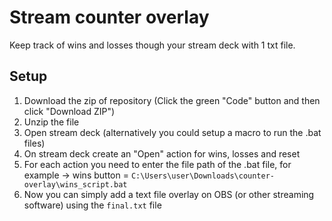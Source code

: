 # Stream counter overlay
Keep track of wins and losses though your stream deck with 1 txt file.

## Setup

1. Download the zip of repository (Click the green "Code" button and then click "Download ZIP")
2. Unzip the file
3. Open stream deck (alternatively you could setup a macro to run the .bat files)
4. On stream deck create an "Open" action for wins, losses and reset
5. For each action you need to enter the file path of the .bat file, for example -> wins button = `C:\Users\user\Downloads\counter-overlay\wins_script.bat`
7. Now you can simply add a text file overlay on OBS (or other streaming software) using the `final.txt` file 
